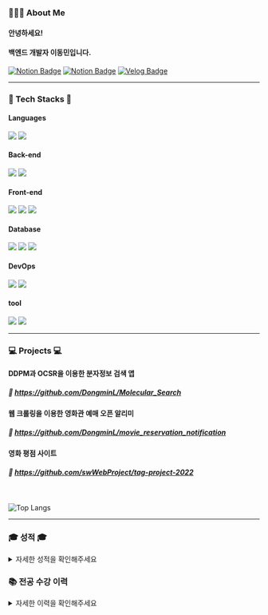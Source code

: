 <div align="left">

### 🙋🏻‍♂ About Me
#### 안녕하세요! 
#### 백엔드 개발자 이동민입니다.

[![Notion Badge](https://img.shields.io/badge/Notion-Resume-white?style=flat-square&logo=Notion)](https://dong-min.notion.site/df800a34837144d9a13d42133a06cd98)
[![Notion Badge](https://img.shields.io/badge/Notion-Portfolio-white?style=flat-square&logo=Notion)](https://dong-min.notion.site/Portfolio-abd8a7749e8d44b1bd2e4138f883858a)
[![Velog Badge](https://img.shields.io/badge/Velog-My%20Blog-Brightgreen?style=flat-square&logo=Velog)](https://velog.io/@milkskfk5677)

---

### 📌 Tech Stacks 📌
#### Languages
<img src="https://img.shields.io/badge/Java-007396?style=flat-square&logo=Java&logoColor=white">
<img src="https://img.shields.io/badge/JavaScript-F7DF1E?style=flat-square&logo=JavaScript&logoColor=white">

#### Back-end
<img src="https://img.shields.io/badge/Spring Boot-6DB33F?style=flat-square&logo=Spring Boot&logoColor=white"/>
<img src="https://img.shields.io/badge/Node.js-5FA04E?style=flat-square&logo=Node.js&logoColor=white"/>

#### Front-end
<img src="https://img.shields.io/badge/HTML-E34F26?style=flat-square&logo=HTML5&logoColor=white"/>
<img src="https://img.shields.io/badge/CSS-1572B6?style=flat-square&logo=CSS3&logoColor=white"/>
<img src="https://img.shields.io/badge/jQuery-0769AD?style=flat-square&logo=jQuery&logoColor=white"/>

#### Database
<img src="https://img.shields.io/badge/MySQL-4479A1?style=flat-square&logo=MySQL&logoColor=white"/>
<img src="https://img.shields.io/badge/MongoDB-47A248?style=flat-square&logo=MongoDB&logoColor=white"/>
<img src="https://img.shields.io/badge/Redis-DC382D?style=flat-square&logo=Redis&logoColor=white"/>

#### DevOps
<img src="https://img.shields.io/badge/AWS-232F3E?style=flat-square&logo=Amazon Web Services&logoColor=white"/>
<img src="https://img.shields.io/badge/Docker-2496ED?style=flat-square&logo=Docker&logoColor=white"/>

#### tool
<img src="https://img.shields.io/badge/GitHub-181717?style=flat-square&logo=GitHub&logoColor=white"/>
<img src="https://img.shields.io/badge/Slack-4A154B?style=flat-square&logo=Slack&logoColor=white"/>

------------------------------------------------------

### 💻 Projects 💻

#### DDPM과 OCSR을 이용한 분자정보 검색 앱
##### 🔗 https://github.com/DongminL/Molecular_Search

#### 웹 크롤링을 이용한 영화관 예매 오픈 알리미
##### 🔗 https://github.com/DongminL/movie_reservation_notification

#### 영화 평점 사이트
##### 🔗 https://github.com/swWebProject/tag-project-2022

<br/>

![Top Langs](https://github-readme-stats.vercel.app/api/top-langs/?username=DongminL&layout=compact&theme=dark)

------------------------------------------------------

### 🎓 성적 🎓

<details>
    <summary>자세한 성적을 확인해주세요</summary>

| 학년 | 학기 | 취득 학점 | 평균 학점 |
| :--: | :--: | :-------: | :-------: |
|  1   |  1   |    20     |   4.29    |
|  1   |  2   |    20     |   4.50    |
|  2   |  1   |    19     |   4.35    |
|  2   |  2   |    18     |   4.25    |
|  3   |  1   |    18     |   4.29    |
|  3   |  2   |    19     |   4.39    |
|  4   |  1   |    16     |   4.31    |
| 전체 |      |    130    |   4.34    |

</details>

### 📚 전공 수강 이력

<details>
    <summary>자세한 이력을 확인해주세요</summary>

| 학년 | 학기 |           과목명            | 성적 |
| :--: | :--: | :-------------------------: | :--: |
|  1   |  1   |         이산구조론          |  A0  |
|  1   |  1   |      자바 프로그래밍1       |  A0  |
|  1   |  2   |          선형대수           |  A+  |
|  1   |  2   |      자바 프로그래밍2       |  A+  |
|  2   |  1   |        C 프로그래밍         |  A+  |
|  2   |  1   |          자료구조           |  A+  |
|  2   |  2   |      데이터베이스 기초      |  A0  |
|  2   |  2   |         데이터 통신         |  A+  |
|  2   |  2   |          알고리즘           |  A+  |
|  2   |  2   | 파이썬 과학 프로그래밍 기초 |  A+  |
|  3   |  1   |        IoT 네트워크         |  A+  |
|  3   |  1   |          운영체제           |  A+  |
|  3   |  1   |        웹 프로그래밍        |  A+  |
|  3   |  1   |     데이터베이스 시스템     |  A+  |
|  3   |  1   |       멀티미디어개론        |  A0  |
|  3   |  2   |       임베디드 시스템       |  A+  |
|  3   |  2   |        네트워크 보안        |  A+  |
|  4   |  1   |         정보보호론          |  A+  |
|  4   |  1   |  소프트웨어 캡스톤 디자인   |  A0  |

</details>
</div>